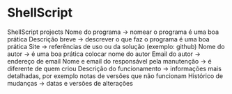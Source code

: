 # ShellScript
ShellScript projects
Nome do programa -> nomear o programa é uma boa prática
Descrição breve -> descrever o que faz o programa é uma boa prática
Site -> referências de uso ou da solução (exemplo: github)
Nome do autor -> é uma boa prática colocar nome do autor
Email do autor -> endereço de email
Nome e email do responsável pela manutenção -> é diferente de quem criou 
Descrição do funcionamento -> informações mais detalhadas, por exemplo notas de versões que não funcionam
Histórico de mudanças -> datas e versões de alterações  
